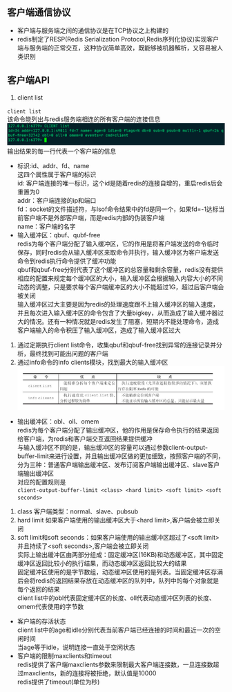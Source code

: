 ## 客户端通信协议  
+ 客户端与服务端之间的通信协议是在TCP协议之上构建的  
+ redis制定了RESP(Redis Serialization Protocol,Redis序列化协议)实现客户端与服务端的正常交互，这种协议简单高效，既能够被机器解析，又容易被人类识别  
## 客户端API  
1. client list  
  
`client list`  
该命令能列出与redis服务端相连的所有客户端的连接信息  
![title](https://raw.githubusercontent.com/liujinxi931204/image/master/gitnote/2020/09/17/1600333275938-1600333275940.png)  
输出结果的每一行代表一个客户端的信息  
+ 标识:id、addr、fd、name  
这四个属性属于客户端的标识  
id: 客户端连接的唯一标识，这个id是随着redis的连接自增的，重启redis后会重置为0  
addr：客户端连接的ip和端口  
fd：socket的文件描述符，与lsof命令结果中的fd是同一个，如果fd=-1达标当前客户端不是外部客户端，而是redis内部的伪装客户端  
name：客户端的名字  
+ 输入缓冲区：qbuf、qubf-free  
redis为每个客户端分配了输入缓冲区，它的作用是将客户端发送的命令临时保存，同时redis会从输入缓冲区来取命令并执行，输入缓冲区为客户端发送命令到redis执行命令提供了缓冲功能  
qbuf和qbuf-free分别代表了这个缓冲区的总容量和剩余容量，redis没有提供相应的配置来规定每个缓冲区的大小，输入缓冲区会根据输入内容大小的不同动态的调整，只是要求每个客户端缓冲区的大小不能超过1G，超过后客户端会被关闭   
输入缓冲区过大主要是因为redis的处理速度跟不上输入缓冲区的输入速度，并且每次进入输入缓冲区的命令包含了大量bigkey，从而造成了输入缓冲器过大的情况。还有一种情况就是redis发生了阻塞，短期内不能处理命令，造成客户端输入的命令积压了输入缓冲区，造成了输入缓冲区过大  
1. 通过定期执行client list命令，收集qbuf和qbuf-free找到异常的连接记录并分析，最终找到可能出问题的客户端  
2. 通过info命令的info clients模块，找到最大的输入缓冲区  
![title](https://raw.githubusercontent.com/liujinxi931204/image/master/gitnote/2020/09/17/1600336573553-1600336573557.png)  
+ 输出缓冲区：obl、oll、omem  
redis为每个客户端分配了输出缓冲区，他的作用是保存命令执行的结果返回给客户端，为redis和客户端交互返回结果提供缓冲  
与输入缓冲区不同的是，输出缓冲区的容量可以通过参数client-output-buffer-limit来进行设置，并且输出缓冲区做的更加细致，按照客户端的不同，分为三种：普通客户端输出缓冲区、发布订阅客户端输出缓冲区、slave客户端输出缓冲区  
对应的配置规则是  
`client-output-buffer-limit <class> <hard limit> <soft limit> <soft seconds>`  
1. class 客户端类型：normal、slave、pubsub  
2. hard limit 如果客户端使用的输出缓冲区大于\<hard limit\>,客户端会被立即关闭  
3. soft limit和soft seconds：如果客户端使用的输出缓冲区超过了\<soft limit\>并且持续了\<soft seconds\>,客户端会被立即关闭  
实际上输出缓冲区由两部分组成：固定缓冲区(16KB)和动态缓冲区，其中固定缓冲区返回比较小的执行结果，而动态缓冲区返回比较大的结果  
固定缓冲区使用的是字节数组，动态缓冲区使用的是列表。当固定缓冲区存满后会将redis的返回结果存放在动态缓冲区的队列中，队列中的每个对象就是每个返回的结果  
client list中的obl代表固定缓冲区的长度、oll代表动态缓冲区列表的长度、omem代表使用的字节数  
+ 客户端的存活状态  
client list中的age和idle分别代表当前客户端已经连接的时间和最近一次的空闲时间  
当age等于idle，说明连接一直处于空闲状态  
+ 客户端的限制maxclients和timeout  
redis提供了客户端maxclients参数来限制最大客户端连接数，一旦连接数超过maxclients，新的连接将被拒绝，默认值是10000  
redis提供了timeout(单位为秒)





